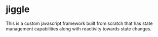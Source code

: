 # jiggle
This is a custom javascript framework built from scratch that has state management capabilities along with reactivity towards state changes.
